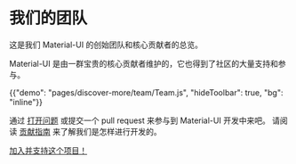 # 我们的团队

<p class="description">这是我们 Material-UI 的创始团队和核心贡献者的总览。</p>

Material-UI 是由一群宝贵的核心贡献者维护的，它也得到了社区的大量支持和参与。

{{"demo": "pages/discover-more/team/Team.js", "hideToolbar": true, "bg": "inline"}}

通过 [打开问题](https://github.com/mui-org/material-ui/issues/new) 或提交一个 pull request 来参与到 Material-UI 开发中来吧。 请阅读 [贡献指南](https://github.com/mui-org/material-ui/blob/master/CONTRIBUTING.md) 来了解我们是怎样进行开发的。

[加入并支持这个项目！](/getting-started/faq/#material-ui-is-awesome-how-can-i-support-the-project)